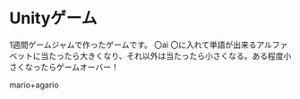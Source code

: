 # Unityゲーム

1週間ゲームジャムで作ったゲームです。
〇ai
〇に入れて単語が出来るアルファベットに当たったら大きくなり、それ以外は当たったら小さくなる。ある程度小さくなったらゲームオーバー！


mario+agario
